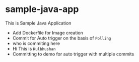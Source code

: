 # sample-java-app
This is Sample Java Application
- Add Dockerfile for Image creation
- Commit for Auto trigger on the basis of `Polling`
- who is commiting here 
- Hi This is `Kulbhushan`
- Committing to demo for auto trigger with multiple commits
